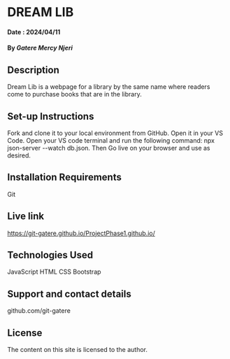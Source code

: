 # DREAM LIB

#### Date : 2024/04/11

#### By *Gatere Mercy Njeri*

## Description
Dream Lib is a webpage for a library by the same name where readers come to purchase books that are in the library.

## Set-up Instructions
Fork and clone it to your local environment from GitHub. Open it in your VS Code. Open your VS code terminal and run the following command: npx json-server --watch db.json. Then Go live on your browser and use as desired.

## Installation Requirements
Git

## Live link
 https://git-gatere.github.io/ProjectPhase1.github.io/

## Technologies Used
JavaScript
HTML
CSS
Bootstrap

## Support and contact details
github.com/git-gatere

## License
The content on this site is licensed to the author.

